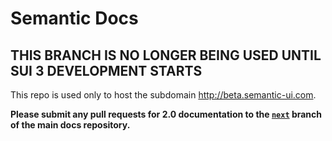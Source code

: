 # Semantic Docs

## THIS BRANCH IS NO LONGER BEING USED UNTIL SUI 3 DEVELOPMENT STARTS

This repo is used only to host the subdomain http://beta.semantic-ui.com. 

**Please submit any pull requests for 2.0 documentation to the [`next`](https://github.com/Semantic-Org/Semantic-UI-Docs/tree/next) branch of the main docs repository.**
